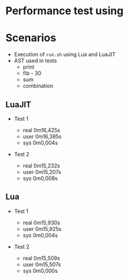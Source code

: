 # Performance test using

# Scenarios

- Execution of `run.sh` using Lua and LuaJIT
- AST used in tests
  - print
  - fib - 30
  - sum
  - combination

## LuaJIT

- Test 1

  - real 0m16,425s
  - user 0m16,385s
  - sys 0m0,004s

- Test 2

  - real 0m15,232s
  - user 0m15,207s
  - sys 0m0,008s

## Lua

- Test 1

  - real 0m15,930s
  - user 0m15,925s
  - sys 0m0,004s

- Test 2

  - real 0m15,509s
  - user 0m15,507s
  - sys 0m0,000s
